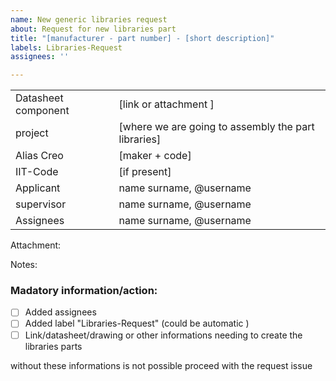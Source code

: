 ```yaml
---
name: New generic libraries request
about: Request for new libraries part
title: "[manufacturer - part number] - [short description]"
labels: Libraries-Request
assignees: ''

---
```


| |  |
|:---|:---|
| Datasheet component  | [link or attachment ] |
| project | [where we are going to assembly the part libraries] |
| Alias Creo | [maker + code] |
| IIT-Code | [if present] |
| Applicant | name surname, @username |
| supervisor | name surname, @username |
| Assignees | name surname, @username |

Attachment:

Notes:


### Madatory information/action:
- [ ] Added assignees
- [ ] Added label "Libraries-Request" (could be automatic )
- [ ] Link/datasheet/drawing or other informations needing to create the libraries parts

without these informations is not possible proceed with the request issue
